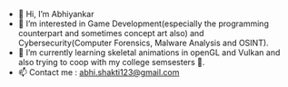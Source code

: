 - 👋 Hi, I’m Abhiyankar
- 👀 I’m interested in Game Development(especially the programming counterpart and sometimes concept art also) and 
      Cybersecurity(Computer Forensics, Malware Analysis and OSINT).
- 🌱 I’m currently learning skeletal animations in openGL and Vulkan and also trying to coop with my college semsesters 🤞.
- 📫 Contact me : abhi.shakti123@gmail.com

